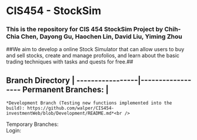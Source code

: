 # CIS454 - StockSim 
### This is the repository for CIS 454 StockSim Project by Chih-Chia Chen, Dayong Gu, Haochen Lin, David Liu, Yiming Zhou ###

##We aim to develop a online Stock Simulator that can allow users to buy and sell stocks, create and manage profolios, and learn about the basic trading techniques with tasks and quests for free.##

Branch Directory |
-----------------|------------------
Permanent Branches: |
----------------------------------
    *Development Branch (Testing new functions implemented into the build): https://github.com/walper/CIS454-investmentWeb/blob/Development/README.md*<br />
Temporary Branches: <br />
    Login: 

